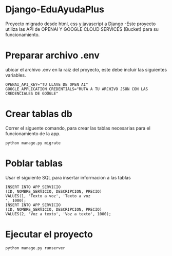 # Django-EduAyudaPlus
Proyecto migrado desde html, css y javascript a Django
    -Este proyecto utiliza las API de OPENAI Y GOOGLE CLOUD SERVICES (Bucket) para su funcionamiento.

# Preparar archivo .env

ubicar el archivo .env en la raiz del proyecto, este debe incluir las siguientes variables.

    OPENAI_API_KEY="TU LLAVE DE OPEN AI"
    GOOGLE_APPLICATION_CREDENTIALS="RUTA A TU ARCHIVO JSON CON LAS CREDENCIALES DE GOOGLE"

# Crear tablas db

Correr el siguente comando, para crear las tablas necesarias para el funcionamiento de la app.

    python manage.py migrate

# Poblar tablas

Usar el siguiente SQL para insertar informacion a las tablas

    INSERT INTO APP_SERVICIO
    (ID, NOMBRE_SERVICIO, DESCRIPCION, PRECIO)
    VALUES(1, 'Texto a voz', 'Texto a voz
    ', 1000);
    INSERT INTO APP_SERVICIO
    (ID, NOMBRE_SERVICIO, DESCRIPCION, PRECIO)
    VALUES(2, 'Voz a texto', 'Voz a texto', 1000);

# Ejecutar el proyecto

    python manage.py runserver

